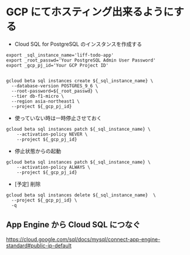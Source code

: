 # GCP にてホスティング出来るようにする

+ Cloud SQL for PostgreSQL のインスタンスを作成する

```
export _sql_instance_name='liff-todo-app'
export _root_passwd='Your PostgreSQL Admin User Password'
export _gcp_pj_id='Your GCP Project ID'


gcloud beta sql instances create ${_sql_instance_name} \
  --database-version POSTGRES_9_6 \
  --root-password=${_root_passwd} \
  --tier db-f1-micro \
  --region asia-northeast1 \
  --project ${_gcp_pj_id}
```

+ 使っていない時は一時停止させておく

```
gcloud beta sql instances patch ${_sql_instance_name} \
    --activation-policy NEVER \
    --project ${_gcp_pj_id}
```

+ 停止状態からの起動

```
gcloud beta sql instances patch ${_sql_instance_name} \
    --activation-policy ALWAYS \
    --project ${_gcp_pj_id}
```


+ [予定] 削除

```
gcloud beta sql instances delete ${_sql_instance_name}  \
  --project ${_gcp_pj_id} \
  -q
```

## App Engine から Cloud SQL につなぐ

https://cloud.google.com/sql/docs/mysql/connect-app-engine-standard#public-ip-default
